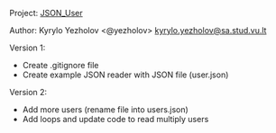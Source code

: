 Project: [JSON_User](https://github.com/yezholov/JSON_User)

Author: Kyrylo Yezholov <@yezholov> <kyrylo.yezholov@sa.stud.vu.lt>

Version 1:
- Create .gitignore file
- Create example JSON reader with JSON file (user.json)

Version 2:
- Add more users (rename file into users.json)
- Add loops and update code to read multiply users